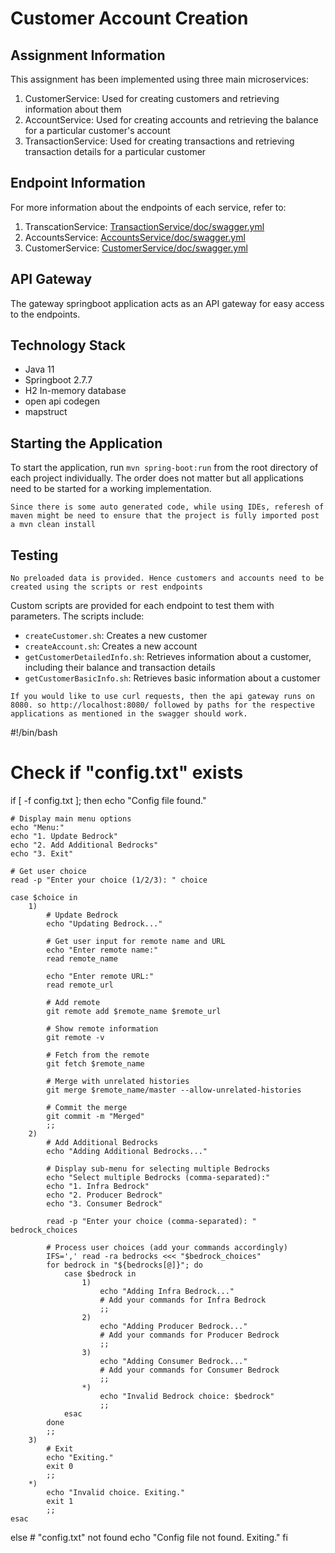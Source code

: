 # Customer Account Creation

## Assignment Information

This assignment has been implemented using three main microservices:
1. CustomerService: Used for creating customers and retrieving information about them
2. AccountService: Used for creating accounts and retrieving the balance for a particular customer's account
3. TransactionService: Used for creating transactions and retrieving transaction details for a particular customer

## Endpoint Information

For more information about the endpoints of each service, refer to:
1. TranscationService: [TransactionService/doc/swagger.yml](TransactionService/doc/swagger.yml)
2. AccountsService: [AccountsService/doc/swagger.yml](AccountsService/doc/swagger.yml)
3. CustomerService: [CustomerService/doc/swagger.yml](CustomerService/doc/swagger.yml)

## API Gateway

The gateway springboot application acts as an API gateway for easy access to the endpoints.

## Technology Stack

- Java 11
- Springboot 2.7.7
- H2 In-memory database
- open api codegen
- mapstruct

## Starting the Application

To start the application, run `mvn spring-boot:run` from the root directory of each project individually. The order does not matter but all applications need to be started for a working implementation.

`Since there is some auto generated code, while using IDEs, referesh of maven might be need to ensure that the project is fully imported post a mvn clean install`

## Testing

`No preloaded data is provided. Hence customers and accounts need to be created using the scripts or rest endpoints`

Custom scripts are provided for each endpoint to test them with parameters. The scripts include:
- `createCustomer.sh`: Creates a new customer
- `createAccount.sh`: Creates a new account
- `getCustomerDetailedInfo.sh`: Retrieves information about a customer, including their balance and transaction details
- `getCustomerBasicInfo.sh`: Retrieves basic information about a customer

`If you would like to use curl requests, then the api gateway runs on 8080. so http://localhost:8080/ followed by paths for the respective applications as mentioned in the swagger should work.`

#!/bin/bash

# Check if "config.txt" exists
if [ -f config.txt ]; then
    echo "Config file found."

    # Display main menu options
    echo "Menu:"
    echo "1. Update Bedrock"
    echo "2. Add Additional Bedrocks"
    echo "3. Exit"

    # Get user choice
    read -p "Enter your choice (1/2/3): " choice

    case $choice in
        1)
            # Update Bedrock
            echo "Updating Bedrock..."
            
            # Get user input for remote name and URL
            echo "Enter remote name:"
            read remote_name

            echo "Enter remote URL:"
            read remote_url

            # Add remote
            git remote add $remote_name $remote_url

            # Show remote information
            git remote -v

            # Fetch from the remote
            git fetch $remote_name

            # Merge with unrelated histories
            git merge $remote_name/master --allow-unrelated-histories

            # Commit the merge
            git commit -m "Merged"
            ;;
        2)
            # Add Additional Bedrocks
            echo "Adding Additional Bedrocks..."

            # Display sub-menu for selecting multiple Bedrocks
            echo "Select multiple Bedrocks (comma-separated):"
            echo "1. Infra Bedrock"
            echo "2. Producer Bedrock"
            echo "3. Consumer Bedrock"

            read -p "Enter your choice (comma-separated): " bedrock_choices

            # Process user choices (add your commands accordingly)
            IFS=',' read -ra bedrocks <<< "$bedrock_choices"
            for bedrock in "${bedrocks[@]}"; do
                case $bedrock in
                    1)
                        echo "Adding Infra Bedrock..."
                        # Add your commands for Infra Bedrock
                        ;;
                    2)
                        echo "Adding Producer Bedrock..."
                        # Add your commands for Producer Bedrock
                        ;;
                    3)
                        echo "Adding Consumer Bedrock..."
                        # Add your commands for Consumer Bedrock
                        ;;
                    *)
                        echo "Invalid Bedrock choice: $bedrock"
                        ;;
                esac
            done
            ;;
        3)
            # Exit
            echo "Exiting."
            exit 0
            ;;
        *)
            echo "Invalid choice. Exiting."
            exit 1
            ;;
    esac
else
    # "config.txt" not found
    echo "Config file not found. Exiting."
fi
